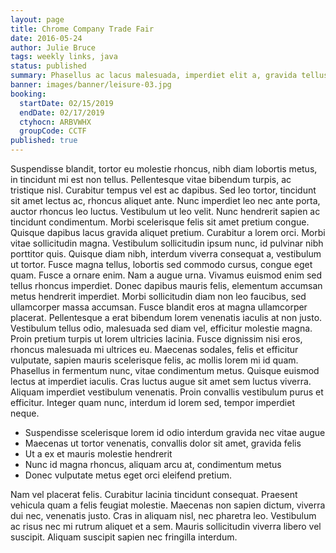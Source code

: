 ```yaml
---
layout: page
title: Chrome Company Trade Fair
date: 2016-05-24
author: Julie Bruce
tags: weekly links, java
status: published
summary: Phasellus ac lacus malesuada, imperdiet elit a, gravida tellus.
banner: images/banner/leisure-03.jpg
booking:
  startDate: 02/15/2019
  endDate: 02/17/2019
  ctyhocn: ARBVWHX
  groupCode: CCTF
published: true
---
```

Suspendisse blandit, tortor eu molestie rhoncus, nibh diam lobortis metus, in tincidunt mi est non tellus. Pellentesque vitae bibendum turpis, ac tristique nisl. Curabitur tempus vel est ac dapibus. Sed leo tortor, tincidunt sit amet lectus ac, rhoncus aliquet ante. Nunc imperdiet leo nec ante porta, auctor rhoncus leo luctus. Vestibulum ut leo velit. Nunc hendrerit sapien ac tincidunt condimentum. Morbi scelerisque felis sit amet pretium congue. Quisque dapibus lacus gravida aliquet pretium. Curabitur a lorem orci. Morbi vitae sollicitudin magna. Vestibulum sollicitudin ipsum nunc, id pulvinar nibh porttitor quis. Quisque diam nibh, interdum viverra consequat a, vestibulum ut tortor. Fusce magna tellus, lobortis sed commodo cursus, congue eget quam. Fusce a ornare enim. Nam a augue urna.
Vivamus euismod enim sed tellus rhoncus imperdiet. Donec dapibus mauris felis, elementum accumsan metus hendrerit imperdiet. Morbi sollicitudin diam non leo faucibus, sed ullamcorper massa accumsan. Fusce blandit eros at magna ullamcorper placerat. Pellentesque a erat bibendum lorem venenatis iaculis at non justo. Vestibulum tellus odio, malesuada sed diam vel, efficitur molestie magna. Proin pretium turpis ut lorem ultricies lacinia. Fusce dignissim nisi eros, rhoncus malesuada mi ultrices eu. Maecenas sodales, felis et efficitur vulputate, sapien mauris scelerisque felis, ac mollis lorem mi id quam. Phasellus in fermentum nunc, vitae condimentum metus. Quisque euismod lectus at imperdiet iaculis. Cras luctus augue sit amet sem luctus viverra. Aliquam imperdiet vestibulum venenatis. Proin convallis vestibulum purus et efficitur. Integer quam nunc, interdum id lorem sed, tempor imperdiet neque.

* Suspendisse scelerisque lorem id odio interdum gravida nec vitae augue
* Maecenas ut tortor venenatis, convallis dolor sit amet, gravida felis
* Ut a ex et mauris molestie hendrerit
* Nunc id magna rhoncus, aliquam arcu at, condimentum metus
* Donec vulputate metus eget orci eleifend pretium.

Nam vel placerat felis. Curabitur lacinia tincidunt consequat. Praesent vehicula quam a felis feugiat molestie. Maecenas non sapien dictum, viverra dui nec, venenatis justo. Cras in aliquam nisl, nec pharetra leo. Vestibulum ac risus nec mi rutrum aliquet et a sem. Mauris sollicitudin viverra libero vel suscipit. Aliquam suscipit sapien nec fringilla interdum.
